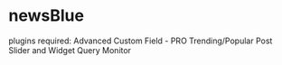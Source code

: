 # newsBlue

plugins required:
Advanced Custom Field - PRO
Trending/Popular Post Slider and Widget
Query Monitor
